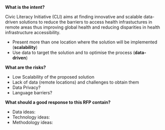 **What is the intent?**

Civic Literacy Initiative (CLI) aims at finding innovative and scalable data-driven solutions to reduce the barriers to access health infrastuctures in remote areas thus improving global health and reducing disparities in health infrastructure accessibility.
* Present more than one location where the solution will be implemented (**scalability**)
* Use data to target the solution and to optimise the process (**data-driven**)

**What are the risks?**
* Low Scalability of the proposed solution
* Lack of data (remote locations) and challenges to obtain them
* Data Privacy?
* Language barriers?

**What should a good response to this RFP contain?**
* Data ideas:
* Technology ideas:
* Methodology ideas:

